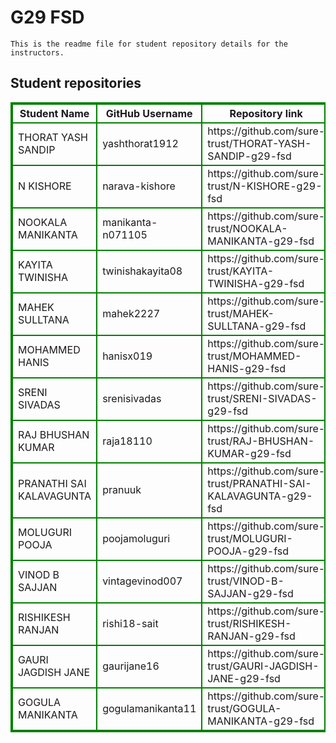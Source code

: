 # G29 FSD
    This is the readme file for student repository details for the instructors.
## Student repositories 
<table style="border : 2px solid green; width:100%;">
<tr >
<th style="border : 2px solid green;">Student Name</th>
<th style="border : 2px solid green;">GitHub Username</th>
<th style="border : 2px solid green;">Repository link</th>
</tr>
<tr style="border : 2px solid green;">
<td style="border : 2px solid green;">THORAT YASH SANDIP</td> 

<td style="border : 2px solid green;">yashthorat1912</td> 

<td style="border : 2px solid green;">https://github.com/sure-trust/THORAT-YASH-SANDIP-g29-fsd</td> 
</tr>

<tr style="border : 2px solid green;">
<td style="border : 2px solid green;">N KISHORE</td> 

<td style="border : 2px solid green;">narava-kishore</td> 

<td style="border : 2px solid green;">https://github.com/sure-trust/N-KISHORE-g29-fsd</td> 
</tr>

<tr style="border : 2px solid green;">
<td style="border : 2px solid green;">NOOKALA MANIKANTA</td> 

<td style="border : 2px solid green;">manikanta-n071105</td> 

<td style="border : 2px solid green;">https://github.com/sure-trust/NOOKALA-MANIKANTA-g29-fsd</td> 
</tr>

<tr style="border : 2px solid green;">
<td style="border : 2px solid green;">KAYITA TWINISHA</td> 

<td style="border : 2px solid green;">twinishakayita08</td> 

<td style="border : 2px solid green;">https://github.com/sure-trust/KAYITA-TWINISHA-g29-fsd</td> 
</tr>

<tr style="border : 2px solid green;">
<td style="border : 2px solid green;">MAHEK SULLTANA</td> 

<td style="border : 2px solid green;">mahek2227</td> 

<td style="border : 2px solid green;">https://github.com/sure-trust/MAHEK-SULLTANA-g29-fsd</td> 
</tr>

<tr style="border : 2px solid green;">
<td style="border : 2px solid green;">MOHAMMED HANIS</td> 

<td style="border : 2px solid green;">hanisx019</td> 

<td style="border : 2px solid green;">https://github.com/sure-trust/MOHAMMED-HANIS-g29-fsd</td> 
</tr>

<tr style="border : 2px solid green;">
<td style="border : 2px solid green;">SRENI SIVADAS</td> 

<td style="border : 2px solid green;">srenisivadas</td> 

<td style="border : 2px solid green;">https://github.com/sure-trust/SRENI-SIVADAS-g29-fsd</td> 
</tr>

<tr style="border : 2px solid green;">
<td style="border : 2px solid green;">RAJ BHUSHAN KUMAR</td> 

<td style="border : 2px solid green;">raja18110</td> 

<td style="border : 2px solid green;">https://github.com/sure-trust/RAJ-BHUSHAN-KUMAR-g29-fsd</td> 
</tr>

<tr style="border : 2px solid green;">
<td style="border : 2px solid green;">PRANATHI SAI KALAVAGUNTA</td> 

<td style="border : 2px solid green;">pranuuk</td> 

<td style="border : 2px solid green;">https://github.com/sure-trust/PRANATHI-SAI-KALAVAGUNTA-g29-fsd</td> 
</tr>

<tr style="border : 2px solid green;">
<td style="border : 2px solid green;">MOLUGURI POOJA</td> 

<td style="border : 2px solid green;">poojamoluguri</td> 

<td style="border : 2px solid green;">https://github.com/sure-trust/MOLUGURI-POOJA-g29-fsd</td> 
</tr>

<tr style="border : 2px solid green;">
<td style="border : 2px solid green;">VINOD B SAJJAN</td> 

<td style="border : 2px solid green;">vintagevinod007</td> 

<td style="border : 2px solid green;">https://github.com/sure-trust/VINOD-B-SAJJAN-g29-fsd</td> 
</tr>

<tr style="border : 2px solid green;">
<td style="border : 2px solid green;">RISHIKESH RANJAN</td> 

<td style="border : 2px solid green;">rishi18-sait</td> 

<td style="border : 2px solid green;">https://github.com/sure-trust/RISHIKESH-RANJAN-g29-fsd</td> 
</tr>

<tr style="border : 2px solid green;">
<td style="border : 2px solid green;">GAURI JAGDISH JANE</td> 

<td style="border : 2px solid green;">gaurijane16</td> 

<td style="border : 2px solid green;">https://github.com/sure-trust/GAURI-JAGDISH-JANE-g29-fsd</td> 
</tr>

<tr style="border : 2px solid green;">
<td style="border : 2px solid green;">GOGULA MANIKANTA</td> 

<td style="border : 2px solid green;">gogulamanikanta11</td> 

<td style="border : 2px solid green;">https://github.com/sure-trust/GOGULA-MANIKANTA-g29-fsd</td> 
</tr>
